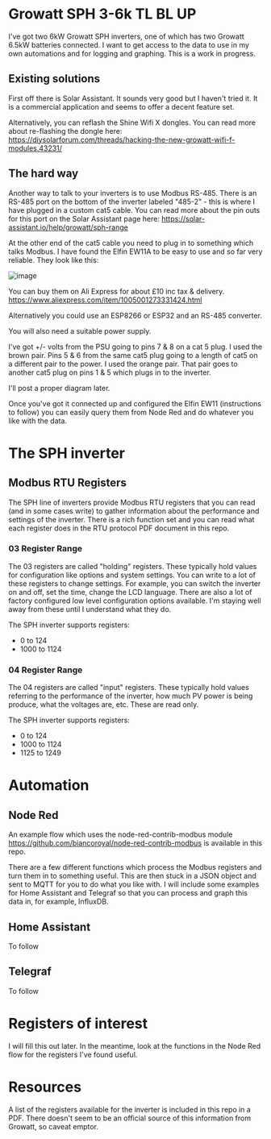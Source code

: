 # Growatt SPH 3-6k TL BL UP 

I've got two 6kW Growatt SPH inverters, one of which has two Growatt 6.5kW batteries connected.  I want to get access to the data to use in my own automations and for logging and graphing.
This is a work in progress.

## Existing solutions

First off there is Solar Assistant.  It sounds very good but I haven't tried it.  It is a commercial application and seems to offer a decent feature set.

Alternatively, you can reflash the Shine Wifi X dongles. 
You can read more about re-flashing the dongle here:  https://diysolarforum.com/threads/hacking-the-new-growatt-wifi-f-modules.43231/

## The hard way

Another way to talk to your inverters is to use Modbus RS-485.  There is an RS-485 port on the bottom of the inverter labeled "485-2" - this is where I have plugged in a custom cat5 cable.  You can read more about the pin outs for this port on the Solar Assistant page here:  https://solar-assistant.io/help/growatt/sph-range

At the other end of the cat5 cable you need to plug in to something which talks Modbus.  I have found the Elfin EW11A to be easy to use and so far very reliable.  They look like this:

![image](https://user-images.githubusercontent.com/6552931/212492135-d448d79f-f914-47ad-84ce-a15d6241f465.png)



You can buy them on Ali Express for about £10 inc tax & delivery.  https://www.aliexpress.com/item/1005001273331424.html

Alternatively you could use an ESP8266 or ESP32 and an RS-485 converter.

You will also need a suitable power supply.

I've got +/- volts from the PSU going to pins 7 & 8 on a cat 5 plug.  I used the brown pair.
Pins 5 & 6 from the same cat5 plug going to a length of cat5 on a different pair to the power.  I used the orange pair.
That pair goes to another cat5 plug on pins 1 & 5 which plugs in to the inverter.

I'll post a proper diagram later.

Once you've got it connected up and configured the Elfin EW11 (instructions to follow) you can easily query them from Node Red and do whatever you like with the data.


# The SPH inverter

## Modbus RTU Registers

The SPH line of inverters provide Modbus RTU registers that you can read (and in some cases write) to gather information about the performance and settings of the inverter.  There is a rich function set and you can read what each register does in the RTU protocol PDF document in this repo.

### 03 Register Range
The 03 registers are called "holding" registers.  These typically hold values for configuration like options and system settings.  You can write to a lot of these registers to change settings.  For example, you can switch the inverter on and off, set the time, change the LCD language.  There are also a lot of factory configured low level configuration options available.  I'm staying well away from these until I understand what they do. 

The SPH inverter supports registers:
 - 0 to 124
 - 1000 to 1124

### 04 Register Range
The 04 registers are called "input" registers.  These typically hold values referring to the performance of the inverter, how much PV power is being produce, what the voltages are, etc.  These are read only.

The SPH inverter supports registers:
 - 0 to 124
 - 1000 to 1124
 - 1125 to 1249



# Automation

## Node Red
An example flow which uses the node-red-contrib-modbus module https://github.com/biancoroyal/node-red-contrib-modbus is available in this repo.

There are a few different functions which process the Modbus registers and turn them in to something useful.  This are then stuck in a JSON object and sent to MQTT for you to do what you like with.
I will include some examples for Home Assistant and Telegraf so that you can process and graph this data in, for example, InfluxDB.

## Home Assistant
To follow

## Telegraf
To follow

# Registers of interest
I will fill this out later.  In the meantime, look at the functions in the Node Red flow for the registers I've found useful.

# Resources

A list of the registers available for the inverter is included in this repo in a PDF. There doesn't seem to be an official source of this information from Growatt, so caveat emptor.


